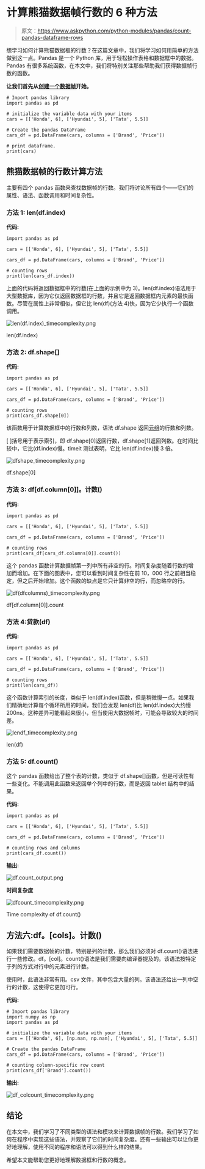 # 计算熊猫数据帧行数的 6 种方法

> 原文：<https://www.askpython.com/python-modules/pandas/count-pandas-dataframe-rows>

想学习如何计算熊猫数据框的行数？在这篇文章中，我们将学习如何用简单的方法做到这一点。Pandas 是一个 Python 库，用于轻松操作表格和数据框中的数据。Pandas 有很多系统函数，在本文中，我们将特别关注那些帮助我们获得数据帧行数的函数。

**让我们首先从[创建一个数据帧](https://www.askpython.com/python-modules/pandas/dataframe-rows-and-columns)开始。**

```
# Import pandas library
import pandas as pd

# initialize the variable data with your items
cars = [['Honda', 6], ['Hyundai', 5], ['Tata', 5.5]]

# Create the pandas DataFrame
cars_df = pd.DataFrame(cars, columns = ['Brand', 'Price'])

# print dataframe.
print(cars)

```

## 熊猫数据帧的行数计算方法

主要有四个 pandas 函数来查找数据帧的行数。我们将讨论所有四个——它们的属性、语法、函数调用和时间复杂性。

### 方法 1: len(df.index)

**代码:**

```
import pandas as pd

cars = [['Honda', 6], ['Hyundai', 5], ['Tata', 5.5]]

cars_df = pd.DataFrame(cars, columns = ['Brand', 'Price'])

# counting rows
print(len(cars_df.index))

```

上面的代码将返回数据框中的行数(在上面的示例中为 3)。len(df.index)语法用于大型数据库，因为它仅返回数据框的行数，并且它是返回数据框内元素的最快函数。尽管在属性上非常相似，但它比 len(df)(方法 4)快，因为它少执行一个函数调用。

![len(df.index)_timecomplexity.png](img/ac4ee44267e365610b07e7bc1f1c6144.png)

len(df.index)

### 方法 2: df.shape[]

**代码:**

```
import pandas as pd

cars = [['Honda', 6], ['Hyundai', 5], ['Tata', 5.5]]

cars_df = pd.DataFrame(cars, columns = ['Brand', 'Price'])

# counting rows
print(cars_df.shape[0])

```

该函数用于计算数据框中的行数和列数，语法 df.shape 返回[元组](https://www.askpython.com/python/tuple/python-tuple)的行数和列数。

[ ]括号用于表示索引，即 df.shape[0]返回行数，df.shape[1]返回列数。在时间比较中，它比(df.index)慢。timeit 测试表明，它比 len(df.index)慢 3 倍。

![dfshape_timecomplexity.png](img/c426f0f2664c9d6d8c8bdef677034d96.png)

df.shape[0]

### 方法 3: df[df.column[0]]。计数()

**代码:**

```
import pandas as pd

cars = [['Honda', 6], ['Hyundai', 5], ['Tata', 5.5]]

cars_df = pd.DataFrame(cars, columns = ['Brand', 'Price'])

# counting rows
print(cars_df[cars_df.columns[0]].count())

```

这个 pandas 函数计算数据帧第一列中所有非空的行。时间复杂度随着行数的增加而增加。在下面的图表中，您可以看到时间复杂性在前 10，000 行之前相当稳定，但之后开始增加。这个函数的缺点是它只计算非空的行，而忽略空的行。

![df(dfcolumns)_timecomplexity.png](img/714e003d9ceba1dcdd266091dcecb847.png)

df[df.column[0]].count

### 方法 4:贷款(df)

**代码:**

```
import pandas as pd

cars = [['Honda', 6], ['Hyundai', 5], ['Tata', 5.5]]

cars_df = pd.DataFrame(cars, columns = ['Brand', 'Price'])

# counting rows
print(len(cars_df))

```

这个函数计算索引的长度，类似于 len(df.index)函数，但是稍微慢一点。如果我们精确地计算每个循环所用的时间，我们会发现 len(df)比 len(df.index)大约慢 200ns。这种差异可能看起来很小，但当使用大数据帧时，可能会导致较大的时间差。

![lendf_timecomplexity.png](img/71ced1e5d4c7d6fb910638b712920934.png)

len(df)

### 方法 5: df.count()

这个 pandas 函数给出了整个表的计数，类似于 df.shape[]函数，但是可读性有一些变化。不能调用此函数来返回单个列中的行数，而是返回 tablet 结构中的结果。

**代码:**

```
import pandas as pd

cars = [['Honda', 6], ['Hyundai', 5], ['Tata', 5.5]]

cars_df = pd.DataFrame(cars, columns = ['Brand', 'Price'])

# counting rows and columns
print(cars_df.count())

```

**输出:**

![df.count_output.png](img/bef8ace28bc51264e6fe2efbd443162d.png)

**时间复杂度**

![dfcount_timecomplexity.png](img/8ef9a465a06d3c85929101f7b6035e87.png)

Time complexity of df.count()

## 方法六:df。[cols]。计数()

如果我们需要数据帧的计数，特别是列的计数，那么我们必须对 df.count()语法进行一些修改。df。[col]。count()语法是我们需要向编译器提及的。该语法按特定于列的方式对行中的元素进行计数。

使用时，此语法非常有用。csv 文件，其中包含大量的列。该语法还给出一列中空行的计数，这使得它更加可行。

**代码:**

```
# Import pandas library
import numpy as np
import pandas as pd

# initialize the variable data with your items
cars = [['Honda', 6], [np.nan, np.nan], ['Hyundai', 5], ['Tata', 5.5]]

# Create the pandas DataFrame
cars_df = pd.DataFrame(cars, columns = ['Brand', 'Price'])

# counting column-specific row count
print(cars_df['Brand'].count())

```

**输出:**

![df_colcount_timecomplexity.png](img/78d9b41c0894d75f647ffd1fffcfb1ab.png)

## 结论

在本文中，我们学习了不同类型的语法和模块来计算数据帧的行数。我们学习了如何在程序中实现这些语法，并观察了它们的时间复杂度。还有一些输出可以让你更好地理解，使用不同的程序和语法可以得到什么样的结果。

希望本文能帮助您更好地理解数据框和行数的概念。